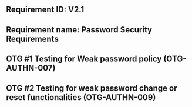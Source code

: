 
## Requirement ID: V2.1
## Requirement name: Password Security Requirements
## OTG #1 Testing for Weak password policy (OTG-AUTHN-007)
   
## OTG #2 Testing for weak password change or reset functionalities (OTG-AUTHN-009)
